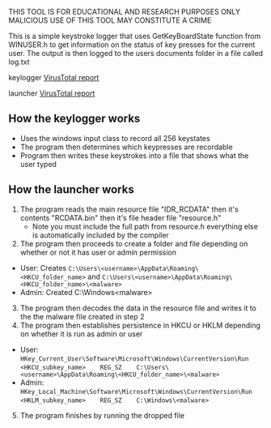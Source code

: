 THIS TOOL IS FOR EDUCATIONAL AND RESEARCH PURPOSES ONLY                                  
MALICIOUS USE OF THIS TOOL MAY CONSTITUTE A CRIME

This is a simple keystroke logger that uses GetKeyBoardState function from WINUSER.h to get information on the status of key presses for the current user. The output is then logged to the users documents folder in a file called log.txt

keylogger [VirusTotal report](https://www.virustotal.com/gui/file/1eb7772801ae55a3cb6bab37c5b0e7990729d5e3f8680e1a2c1a9bb4593ece4b)

launcher [VirusTotal report](https://www.virustotal.com/gui/file/2d31ff1a07ecc0a57bfa1b4dbc369dc0870c90c62f6adf4de9a853cfe23bded5)

## How the keylogger works
- Uses the windows input class to record all 256 keystates
- The program then determines which keypresses are recordable
- Program then writes these keystrokes into a file that shows what the user typed

## How the launcher works
1. The program reads the main resource file "IDR_RCDATA" then it's contents "RCDATA.bin" then it's file header file "resource.h"
   - Note you must include the full path from resource.h everything else is automatically included by the compiler
2. The program then proceeds to create a folder and file depending on whether or not it has user or admin permission
  - User: Creates `C:\Users\<username>\AppData\Roaming\<HKCU_folder_name>` and `C:\Users\<username>\AppData\Roaming\<HKCU_folder_name>\<malware>`
  - Admin: Created C:\Windows\<malware>
3. The program then decodes the data in the resource file and writes it to the the malware file created in step 2
4. The program then establishes persistence in HKCU or HKLM depending on whether it is run as admin or user
  - User: `HKey_Current_User\Software\Microsoft\Windows\CurrentVersion\Run`
          `<HKCU_subkey_name>    REG_SZ    C:\Users\<username>\AppData\Roaming\<HKCU_folder_name>\<malware>`
  - Admin: `HKey_Local_Machine\Software\Microsoft\Windows\CurrentVersion\Run`
          `<HKLM_subkey_name>    REG_SZ    C:\Windows\<malware>`
5. The program finishes by running the dropped file
